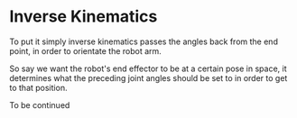 # Inverse Kinematics 
To put it simply inverse kinematics passes the angles back from the end point, in order to orientate the robot arm.

So say we want the robot's end effector to be at a certain pose in space, it determines what the preceding joint angles should be set to in order to get to that position. 

To be continued